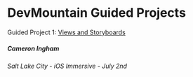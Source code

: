 # DevMountain Guided Projects

Guided Project 1: [Views and Storyboards](https://github.com/Camji55/DevMtn-iOS20-GuidedProjects/tree/master/Views%20and%20Storyboards)

##### Cameron Ingham
###### Salt Lake City - iOS Immersive - July 2nd



